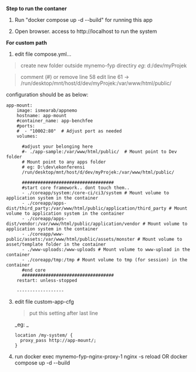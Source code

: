 **Step to run the contaner**
1. Run "docker compose up -d --build" for running this app

2. Open browser. access to http://localhost to run the system

**For custom path**

1) edit file compose.yml...

> create new folder outside mynemo-fyp directiry
_eg_: d:/dev/myProjek

> comment (#) or remove line 58
> edit line 61 -> /run/desktop/mnt/host/d/dev/myProjek:/var/www/html/public/

configuration should be as below: 

```
app-mount:
    image: ismearab/appnemo
    hostname: app-mount
    #container_name: app-benchfee
    #ports:
    #  - "10002:80"  # Adjust port as needed
    volumes:
    
      #adjust your belonging here  
      #- ./app-sample:/var/www/html/public/  # Mount point to Dev folder
      # Mount point to any apps folder 
      # eg: D:\dev\ekonferensi
      /run/desktop/mnt/host/d/dev/myProjek:/var/www/html/public/
      
      ###################################
      #start core framework.. dont touch them..
      - ./coreapp/system:/core-ci/ci3/system # Mount volume to application system in the container
      - ./coreapp/apps-dist/third_party:/var/www/html/public/application/third_party # Mount volume to application system in the container
      - ./coreapp/apps-dist/vendor:/var/www/html/public/application/vendor # Mount volume to application system in the container
      - ./coreapp/www-public/assets:/var/www/html/public/assets/monster # Mount volume to asset/template folder in the container
      - ./www-uploads:/www-uploads # Mount volume to www-upload in the container
      - ./coreapp/tmp:/tmp # Mount volume to tmp (for session) in the container
      #end core
      ###################################
    restart: unless-stopped

    ------------------
 ```
3) edit file custom-app-cfg

   > put this setting after last line

   _eg: _
   ```
   location /my-system/ {
     proxy_pass http://app-mount/;
   }
   ```
   
  
5) run docker exec mynemo-fyp-nginx-proxy-1 nginx -s reload
   OR
   docker compose up -d --build
 
